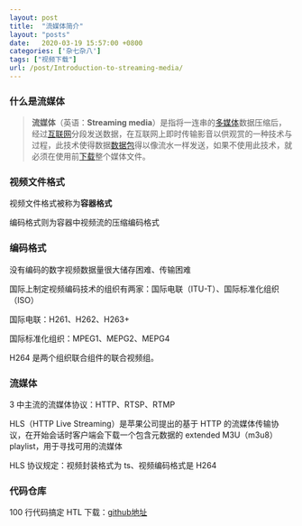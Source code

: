 ```yaml
---
layout: post
title:  "流媒体简介"
layout: "posts"
date:   2020-03-19 15:57:00 +0800
categories: ['杂七杂八']
tags: ["视频下载"]
url: /post/Introduction-to-streaming-media/
---
```



### 什么是流媒体

> **流媒体**（英语：**Streaming media**）是指将一连串的[多媒体](https://zh.wikipedia.org/wiki/多媒體)数据压缩后，经过[互联网](https://zh.wikipedia.org/wiki/網際網路)分段发送数据，在互联网上即时传输影音以供观赏的一种技术与过程，此技术使得数据[数据包](https://zh.wikipedia.org/wiki/封包)得以像流水一样发送，如果不使用此技术，就必须在使用前[下载](https://zh.wikipedia.org/wiki/下载)整个媒体文件。

### 视频文件格式

视频文件格式被称为**容器格式**

编码格式则为容器中视频流的压缩编码格式

### 编码格式

没有编码的数字视频数据量很大储存困难、传输困难

国际上制定视频编码技术的组织有两家：国际电联（ITU-T）、国际标准化组织（ISO）

国际电联：H261、H262、H263+

国际标准化组织：MPEG1、MEPG2、MEPG4

H264 是两个组织联合组件的联合视频组。

### 流媒体

3 中主流的流媒体协议：HTTP、RTSP、RTMP

HLS（HTTP Live Streaming）是苹果公司提出的基于 HTTP 的流媒体传输协议，在开始会话时客户端会下载一个包含元数据的 extended M3U（m3u8）playlist，用于寻找可用的流媒体

HLS 协议规定：视频封装格式为 ts、视频编码格式是 H264

### 代码仓库

100 行代码搞定 HTL 下载：[github地址](https://github.com/caorushizi/mediago "Github 地址")
